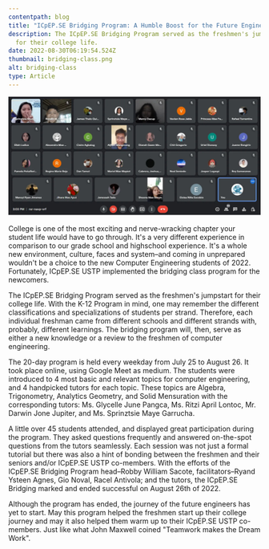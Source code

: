 ```yaml
---
contentpath: blog
title: "ICpEP.SE Bridging Program: A Humble Boost for the Future Engineers"
description: The ICpEP.SE Bridging Program served as the freshmen's jumpstart
  for their college life.
date: 2022-08-30T06:19:54.524Z
thumbnail: bridging-class.png
alt: bridging-class
type: Article
---
```

![bridging-class.png](bridging-class.png "Bridging class")

College is one of the most exciting and nerve-wracking chapter your student life would have to go through. It's a very different experience in comparison to our grade school and highschool experience. It's a whole new environment, culture, faces and system–and coming in unprepared wouldn't be a choice to the new Computer Engineering students of 2022. Fortunately, ICpEP.SE USTP implemented the bridging class program for the newcomers.

The ICpEP.SE Bridging Program served as the freshmen's jumpstart for their college life. With the K-12 Program in mind, one may remember the different classifications and specializations of students per strand. Therefore, each individual freshman came from different schools and different strands with, probably, different learnings. The bridging program will, then, serve as either a new knowledge or a review to the freshmen of computer engineering.

The 20-day program is held every weekday from July 25 to August 26. It took place online, using Google Meet as medium. The students were introduced to 4 most basic and relevant topics for computer engineering, and 4 handpicked tutors for each topic. These topics are Algebra, Trigonometry, Analytics Geometry, and Solid Mensuration with the corresponding tutors: Ms. Glycelle June Pangca, Ms. Ritzi April Lontoc, Mr. Darwin Jone Jupiter, and Ms. Sprinztsie Maye Garrucha.

A little over 45 students attended, and displayed great participation during the program. They asked questions frequently and answered on-the-spot questions from the tutors seamlessly. Each session was not just a formal tutorial but there was also a hint of bonding between the freshmen and their seniors and/or ICpEP.SE USTP co-members. With the efforts of the ICpEP.SE Bridging Program head–Robby William Sacote, facilitators–Ryand Ysteen Agnes, Gio Noval, Racel Antivola; and the tutors, the ICpEP.SE Bridging marked and ended successful on August 26th of 2022.

Although the program has ended, the journey of the future engineers has yet to start. May this program helped the freshmen start up their college journey and may it also helped them warm up to their ICpEP.SE USTP co-members. Just like what John Maxwell coined "Teamwork makes the Dream Work".